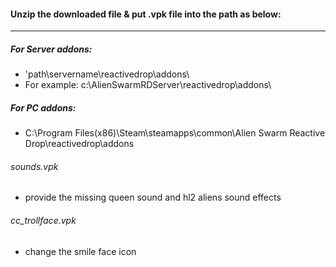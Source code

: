 
#### Unzip the downloaded file & put .vpk file into the path as below:
---
##### For Server addons:
 - 'path\servername\reactivedrop\addons\
 - For example:  c:\AlienSwarmRDServer\reactivedrop\addons\

##### For PC addons:
 - C:\Program Files(x86)\Steam\steamapps\common\Alien Swarm Reactive Drop\reactivedrop\addons

###### sounds.vpk
 - provide the missing queen sound and hl2 aliens sound effects

###### cc_trollface.vpk 
 - change the smile face icon

